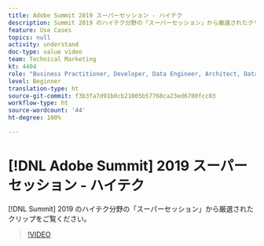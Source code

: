 ```yaml
---
title: Adobe Summit 2019 スーパーセッション - ハイテク
description: Summit 2019 のハイテク分野の「スーパーセッション」から厳選されたクリップをご覧ください。
feature: Use Cases
topics: null
activity: understand
doc-type: value video
team: Technical Marketing
kt: 4404
role: "Business Practitioner, Developer, Data Engineer, Architect, Data Architect, Administrator, Leader"
level: Beginner
translation-type: ht
source-git-commit: f3b3fa7d91b0cb21005b57768ca23ed6700fcc03
workflow-type: ht
source-wordcount: '44'
ht-degree: 100%

---
```



# [!DNL Adobe Summit] 2019 スーパーセッション - ハイテク

[!DNL Summit] 2019 のハイテク分野の「スーパーセッション」から厳選されたクリップをご覧ください。

>[!VIDEO](https://video.tv.adobe.com/v/30548/?quality=12)
